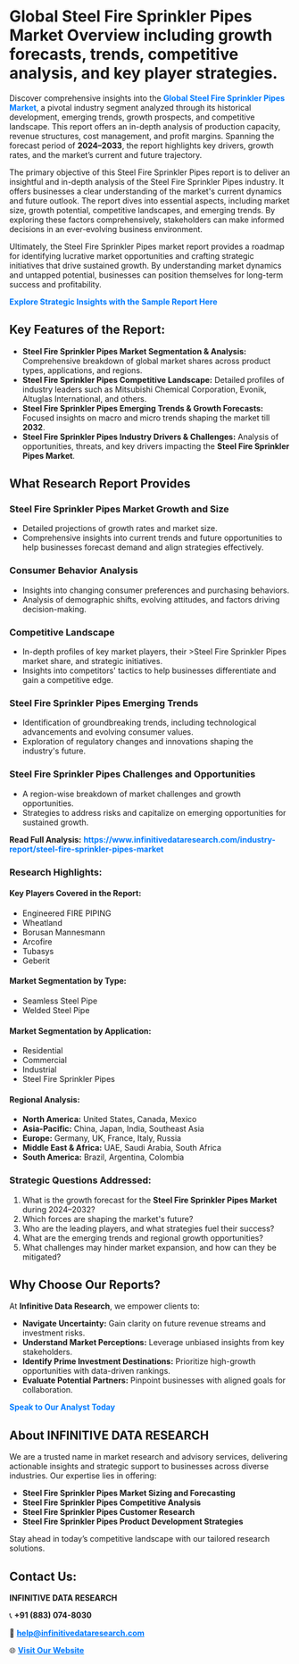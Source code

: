 <h1>Global Steel Fire Sprinkler Pipes Market Overview including growth forecasts, trends, competitive analysis, and key player strategies.</h1>
<p>
Discover comprehensive insights into the 
<a href="https://www.infinitivedataresearch.com/industry-report/steel-fire-sprinkler-pipes-market" rel="dofollow" style="color: #007BFF; text-decoration: none;"><strong>Global Steel Fire Sprinkler Pipes Market</strong></a>, a pivotal industry segment analyzed through its historical development, emerging trends, growth prospects, and competitive landscape. This report offers an in-depth analysis of production capacity, revenue structures, cost management, and profit margins. Spanning the forecast period of <strong>2024–2033</strong>, the report highlights key drivers, growth rates, and the market’s current and future trajectory.
</p>
<p>
The primary objective of this Steel Fire Sprinkler Pipes report is to deliver an insightful and in-depth analysis of the Steel Fire Sprinkler Pipes industry. It offers businesses a clear understanding of the market's current dynamics and future outlook. The report dives into essential aspects, including market size, growth potential, competitive landscapes, and emerging trends. By exploring these factors comprehensively, stakeholders can make informed decisions in an ever-evolving business environment.
</p>
<p>
Ultimately, the Steel Fire Sprinkler Pipes market report provides a roadmap for identifying lucrative market opportunities and crafting strategic initiatives that drive sustained growth. By understanding market dynamics and untapped potential, businesses can position themselves for long-term success and profitability.
</p>
<p>
<a href="https://www.infinitivedataresearch.com/request-sample/reportId=110383" style="color: #007BFF; text-decoration: none;"><strong>Explore Strategic Insights with the Sample Report Here</strong></a>
</p>

<h2>Key Features of the Report:</h2>
<ul>
<li><strong>Steel Fire Sprinkler Pipes Market Segmentation & Analysis:</strong> Comprehensive breakdown of global market shares across product types, applications, and regions.</li>
<li><strong>Steel Fire Sprinkler Pipes Competitive Landscape:</strong> Detailed profiles of industry leaders such as Mitsubishi Chemical Corporation, Evonik, Altuglas International, and others.</li>
<li><strong>Steel Fire Sprinkler Pipes Emerging Trends & Growth Forecasts:</strong> Focused insights on macro and micro trends shaping the market till <strong>2032</strong>.</li>
<li><strong>Steel Fire Sprinkler Pipes Industry Drivers & Challenges:</strong> Analysis of opportunities, threats, and key drivers impacting the <strong>Steel Fire Sprinkler Pipes Market</strong>.</li>
</ul>

<h2>What Research Report Provides</h2>
<h3>Steel Fire Sprinkler Pipes Market Growth and Size</h3>
<ul>
<li>Detailed projections of growth rates and market size.</li>
<li>Comprehensive insights into current trends and future opportunities to help businesses forecast demand and align strategies effectively.</li>
</ul>

<h3>Consumer Behavior Analysis</h3>
<ul>
<li>Insights into changing consumer preferences and purchasing behaviors.</li>
<li>Analysis of demographic shifts, evolving attitudes, and factors driving decision-making.</li>
</ul>

<h3>Competitive Landscape</h3>
<ul>
<li>In-depth profiles of key market players, their >Steel Fire Sprinkler Pipes market share, and strategic initiatives.</li>
<li>Insights into competitors' tactics to help businesses differentiate and gain a competitive edge.</li>
</ul>

<h3>Steel Fire Sprinkler Pipes Emerging Trends</h3>
<ul>
<li>Identification of groundbreaking trends, including technological advancements and evolving consumer values.</li>
<li>Exploration of regulatory changes and innovations shaping the industry's future.</li>
</ul>

<h3>Steel Fire Sprinkler Pipes Challenges and Opportunities</h3>
<ul>
<li>A region-wise breakdown of market challenges and growth opportunities.</li>
<li>Strategies to address risks and capitalize on emerging opportunities for sustained growth.</li>
</ul>
<p><strong>Read Full Analysis:</strong> <a href="https://www.infinitivedataresearch.com/industry-report/steel-fire-sprinkler-pipes-market" rel="dofollow" style="color: #007BFF; text-decoration: none;"><strong>https://www.infinitivedataresearch.com/industry-report/steel-fire-sprinkler-pipes-market</strong></a></p>
<h3>Research Highlights:</h3>
<h4>Key Players Covered in the Report:</h4>
<ul><li>Engineered FIRE PIPING</li><li>Wheatland</li><li>Borusan Mannesmann</li><li>Arcofire</li><li>Tubasys</li><li>Geberit</li></ul>
<h4>Market Segmentation by Type:</h4>
<ul><li>Seamless Steel Pipe</li><li>Welded Steel Pipe</li></ul>
<h4>Market Segmentation by Application:</h4>
<ul><li>Residential</li><li>Commercial</li><li>Industrial</li><li>Steel Fire Sprinkler Pipes</li></ul>

<h4>Regional Analysis:</h4>
<ul>
<li><strong>North America:</strong> United States, Canada, Mexico</li>
<li><strong>Asia-Pacific:</strong> China, Japan, India, Southeast Asia</li>
<li><strong>Europe:</strong> Germany, UK, France, Italy, Russia</li>
<li><strong>Middle East & Africa:</strong> UAE, Saudi Arabia, South Africa</li>
<li><strong>South America:</strong> Brazil, Argentina, Colombia</li>
</ul>

<h3>Strategic Questions Addressed:</h3>
<ol>
<li>What is the growth forecast for the <strong>Steel Fire Sprinkler Pipes Market</strong> during 2024–2032?</li>
<li>Which forces are shaping the market's future?</li>
<li>Who are the leading players, and what strategies fuel their success?</li>
<li>What are the emerging trends and regional growth opportunities?</li>
<li>What challenges may hinder market expansion, and how can they be mitigated?</li>
</ol>

<h2>Why Choose Our Reports?</h2>
<p>At <strong>Infinitive Data Research</strong>, we empower clients to:</p>
<ul>
<li><strong>Navigate Uncertainty:</strong> Gain clarity on future revenue streams and investment risks.</li>
<li><strong>Understand Market Perceptions:</strong> Leverage unbiased insights from key stakeholders.</li>
<li><strong>Identify Prime Investment Destinations:</strong> Prioritize high-growth opportunities with data-driven rankings.</li>
<li><strong>Evaluate Potential Partners:</strong> Pinpoint businesses with aligned goals for collaboration.</li>
</ul>
<p><a href="https://www.infinitivedataresearch.com/industry-report/steel-fire-sprinkler-pipes-market" rel="dofollow" style="color: #007BFF; text-decoration: none;"><strong>Speak to Our Analyst Today</strong></a></p>

<h2>About INFINITIVE DATA RESEARCH</h2>
<p>We are a trusted name in market research and advisory services, delivering actionable insights and strategic support to businesses across diverse industries. Our expertise lies in offering:</p>
<ul>
<li><strong>Steel Fire Sprinkler Pipes Market Sizing and Forecasting</strong></li>
<li><strong>Steel Fire Sprinkler Pipes Competitive Analysis</strong></li>
<li><strong>Steel Fire Sprinkler Pipes Customer Research</strong></li>
<li><strong>Steel Fire Sprinkler Pipes Product Development Strategies</strong></li>
</ul>
<p>Stay ahead in today’s competitive landscape with our tailored research solutions.</p>

<h2>Contact Us:</h2>
<p><strong>INFINITIVE DATA RESEARCH</strong></p>
<p>📞 <strong>+91 (883) 074-8030</strong></p>
<p>📧 <strong><a href="mailto:help@infinitivedataresearch.com" style="color: #007BFF;">help@infinitivedataresearch.com</a></strong></p>
<p>🌐 <strong><a href="https://www.infinitivedataresearch.com" rel="dofollow" style="color: #007BFF;">Visit Our Website</a></strong></p>